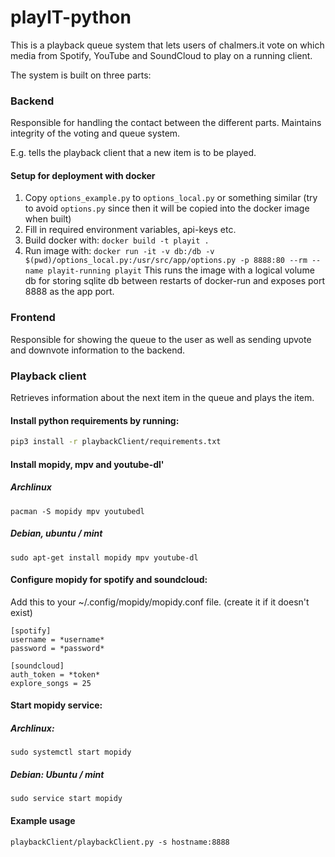 playIT-python
=============
This is a playback queue system that lets users of chalmers.it vote on which media from Spotify, YouTube and SoundCloud to play on a running client.

The system is built on three parts:

### Backend

Responsible for handling the contact between the different parts. Maintains integrity of the voting and queue system.

E.g. tells the playback client that a new item is to be played.

#### Setup for deployment with docker

1. Copy `options_example.py` to `options_local.py` or something similar (try to avoid `options.py` since then it will be copied into the docker image when built)
2. Fill in required environment variables, api-keys etc.
3. Build docker with: `docker build -t playit .`
4. Run image with: `docker run -it -v db:/db -v $(pwd)/options_local.py:/usr/src/app/options.py -p 8888:80 --rm --name playit-running playit`
This runs the image with a logical volume db for storing sqlite db between restarts of docker-run and exposes port 8888 as the app port.

### Frontend

Responsible for showing the queue to the user as well as sending upvote and downvote information to the backend.

### Playback client

Retrieves information about the next item in the queue and plays the item.

#### Install python requirements by running:
```bash
pip3 install -r playbackClient/requirements.txt
```

#### Install mopidy, mpv and youtube-dl'
##### Archlinux
```
pacman -S mopidy mpv youtubedl
```
##### Debian, ubuntu / mint
```
sudo apt-get install mopidy mpv youtube-dl
```

#### Configure mopidy for spotify and soundcloud:
Add this to your ~/.config/mopidy/mopidy.conf file. (create it if it doesn't exist)

```
[spotify]
username = *username*
password = *password*

[soundcloud]
auth_token = *token*
explore_songs = 25
```


#### Start mopidy service:
##### Archlinux:
```
sudo systemctl start mopidy
```
##### Debian: Ubuntu / mint
```
sudo service start mopidy
```

#### Example usage
```
playbackClient/playbackClient.py -s hostname:8888
```
